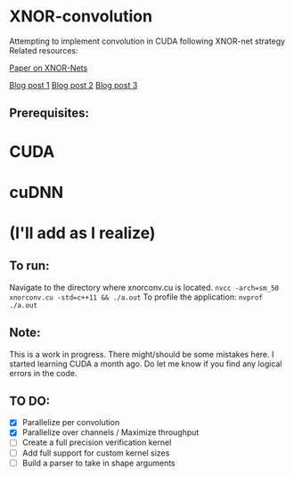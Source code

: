 # XNOR-convolution
Attempting to implement convolution in CUDA following XNOR-net strategy
Related resources:

[Paper on XNOR-Nets](https://arxiv.org/abs/1603.05279)

[Blog post 1](https://software.intel.com/en-us/blogs/2017/09/21/art-em-week-2)
[Blog post 2](https://software.intel.com/en-us/blogs/2017/10/02/art-em-artistic-style-transfer-to-virtual-reality-week-4-update)
[Blog post 3](https://software.intel.com/en-us/blogs/2017/10/23/art-em-artistic-style-transfer-to-virtual-reality-week-7-update)

##  Prerequisites:
  # CUDA
  # cuDNN
  # (I'll add as I realize)
  
  
##  To run:
  Navigate to the directory where xnorconv.cu is located. 
  `nvcc -arch=sm_50 xnorconv.cu -std=c++11 && ./a.out`
  To profile the application:
  `nvprof ./a.out`
  
  
##  Note:
  This is a work in progress. There might/should be some mistakes here. I started learning CUDA a month ago. 
  Do let me know if you find any logical errors in the code.

##  TO DO:
  - [x] Parallelize per convolution
  - [x] Parallelize over channels / Maximize throughput
  - [ ] Create a full precision verification kernel
  - [ ] Add full support for custom kernel sizes
  - [ ] Build a parser to take in shape arguments
